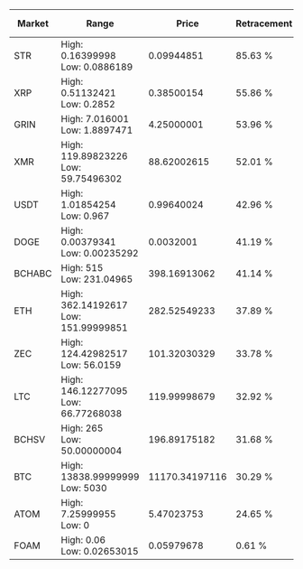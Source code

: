 | Market | Range | Price| Retracement | Doubles to 50% |
| --- | --- | --- | --- | --- |
| STR | High: 0.16399998<br />Low: 0.0886189 | 0.09944851 | 85.63 % | 1.27 |
| XRP | High: 0.51132421<br />Low: 0.2852 | 0.38500154 | 55.86 % | 1.03 |
| GRIN | High: 7.016001<br />Low: 1.8897471 | 4.25000001 | 53.96 % | 1.05 |
| XMR | High: 119.89823226<br />Low: 59.75496302 | 88.62002615 | 52.01 % | 1.01 |
| USDT | High: 1.01854254<br />Low: 0.967 | 0.99640024 | 42.96 % | 0.00 |
| DOGE | High: 0.00379341<br />Low: 0.00235292 | 0.0032001 | 41.19 % | 0.00 |
| BCHABC | High: 515<br />Low: 231.04965 | 398.16913062 | 41.14 % | 0.00 |
| ETH | High: 362.14192617<br />Low: 151.99999851 | 282.52549233 | 37.89 % | 0.00 |
| ZEC | High: 124.42982517<br />Low: 56.0159 | 101.32030329 | 33.78 % | 0.00 |
| LTC | High: 146.12277095<br />Low: 66.77268038 | 119.99998679 | 32.92 % | 0.00 |
| BCHSV | High: 265<br />Low: 50.00000004 | 196.89175182 | 31.68 % | 0.00 |
| BTC | High: 13838.99999999<br />Low: 5030 | 11170.34197116 | 30.29 % | 0.00 |
| ATOM | High: 7.25999955<br />Low: 0 | 5.47023753 | 24.65 % | 0.00 |
| FOAM | High: 0.06<br />Low: 0.02653015 | 0.05979678 | 0.61 % | 0.00 |

